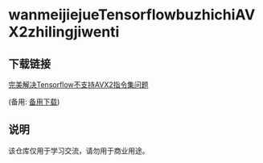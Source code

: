 # wanmeijiejueTensorflowbuzhichiAVX2zhilingjiwenti

## 下载链接
[完美解决Tensorflow不支持AVX2指令集问题](https://pan.quark.cn/s/506cbf770386) 

(备用: [备用下载](https://pan.baidu.com/s/1YQTVAq-WodVF6n3ZI0cELg?pwd=1234))

## 说明

该仓库仅用于学习交流，请勿用于商业用途。
